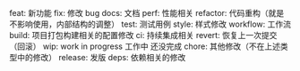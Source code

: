 <!--
 * @Author: mujin
 * @Date: 2022-03-14 11:47:02
 * @LastEditTime: 2023-03-20 15:59:54
 * @Description: git commit 的提交规则
-->
feat: 新功能
fix: 修改 bug
docs: 文档
perf: 性能相关
refactor: 代码重构（就是不影响使用，内部结构的调整）
test: 测试用例
style: 样式修改
workflow: 工作流
build: 项目打包构建相关的配置修改
ci: 持续集成相关
revert: 恢复上一次提交（回滚）
wip: work in progress 工作中 还没完成
chore: 其他修改（不在上述类型中的修改）
release: 发版
deps: 依赖相关的修改
